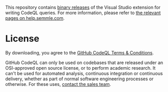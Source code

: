 This repository contains [binary releases](https://github.com/Semmle/visualstudio-codeql-binaries/releases) of the Visual Studio extension for writing CodeQL queries. For more information, please refer to [the relevant pages on help.semmle.com](https://help.semmle.com/ql-for-vs/Content/WebHelp/home-page.html).

# License

By downloading, you agree to the [GitHub CodeQL Terms & Conditions](https://securitylab.github.com/tools/codeql/license).

GitHub CodeQL can only be used on codebases that are released under an OSI-approved open source license, or to perform academic research. It can't be used for automated analysis, continuous integration or continuous delivery, whether as part of normal software engineering processes or otherwise. For these uses, [contact the sales team](https://enterprise.github.com/contact).
